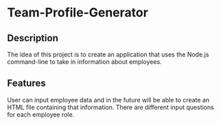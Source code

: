 # Team-Profile-Generator

## Description
The idea of this project is to create an application that uses the Node.js command-line to take in information about employees. 

## Features
User can input employee data and in the future will be able to create an HTML file containing that information. 
There are different input questions for each employee role.
